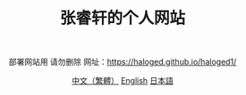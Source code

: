 <div align="center">
  <h1>张睿轩的个人网站 </h1>
  <img scr="https://img.shields.io/github/stars/haloged/haloged1">
  <img scr="https://img.shields.io/github/languages/top/haloged/haloged1">
  <img scr="https://img.shields.io/github/directory-file-count/haloged/haloged1">
  <img scr="https://img.shields.io/github/languages/code-size/haloged/haloged1">
  <img scr="https://img.shields.io/github/issues/haloged/haloged1">
</dev>

部署网站用
请勿删除
网址：https://haloged.github.io/haloged1/

[中文（繁體）](./md/README-TC.md "中文繁體")
[English](./md/README-EN.md "English")
[日本語](./md/README-JP.md "日本語")
